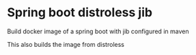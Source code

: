 # Spring boot distroless jib

Build docker image of a spring boot with jib configured in maven

This also builds the image from distroless
